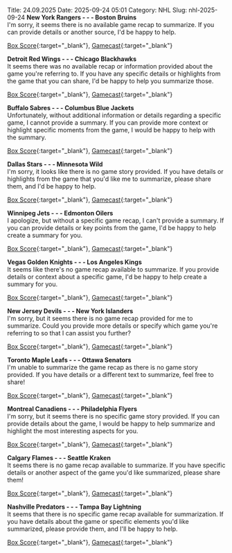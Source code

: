 Title: 24.09.2025
Date: 2025-09-24 05:01
Category: NHL 
Slug: nhl-2025-09-24 
**New York Rangers - - - Boston Bruins**  
I'm sorry, it seems there is no available game recap to summarize. If you can provide details or another source, I'd be happy to help. 

[Box Score](/gamecenter/bos-vs-nyr/2025/09/23/2025010018){:target="_blank"}, [Gamecast](https://www.nhl.com/news/boston-bruins-new-york-rangers-game-recap-september-23){:target="_blank"}<br>

**Detroit Red Wings - - - Chicago Blackhawks**  
It seems there was no available recap or information provided about the game you're referring to. If you have any specific details or highlights from the game that you can share, I'd be happy to help you summarize those. 

[Box Score](/gamecenter/chi-vs-det/2025/09/23/2025010019){:target="_blank"}, [Gamecast](https://www.nhl.com/news/chicago-blackhawks-detroit-red-wings-game-recap-september-23){:target="_blank"}<br>

**Buffalo Sabres - - - Columbus Blue Jackets**  
Unfortunately, without additional information or details regarding a specific game, I cannot provide a summary. If you can provide more context or highlight specific moments from the game, I would be happy to help with the summary. 

[Box Score](/gamecenter/cbj-vs-buf/2025/09/23/2025010020){:target="_blank"}, [Gamecast](https://www.nhl.com/news/columbus-blue-jackets-buffalo-sabres-game-recap-september-23){:target="_blank"}<br>

**Dallas Stars - - - Minnesota Wild**  
I'm sorry, it looks like there is no game story provided. If you have details or highlights from the game that you'd like me to summarize, please share them, and I'd be happy to help. 

[Box Score](/gamecenter/min-vs-dal/2025/09/23/2025010021){:target="_blank"}, [Gamecast](https://www.nhl.com/news/minnesota-wild-dallas-stars-game-recap-september-23){:target="_blank"}<br>

**Winnipeg Jets - - - Edmonton Oilers**  
I apologize, but without a specific game recap, I can't provide a summary. If you can provide details or key points from the game, I'd be happy to help create a summary for you. 

[Box Score](/gamecenter/edm-vs-wpg/2025/09/23/2025010022){:target="_blank"}, [Gamecast](https://www.nhl.com/news/edmonton-oilers-winnipeg-jets-game-recap-september-23){:target="_blank"}<br>

**Vegas Golden Knights - - - Los Angeles Kings**  
It seems like there's no game recap available to summarize. If you provide details or context about a specific game, I'd be happy to help create a summary for you. 

[Box Score](/gamecenter/lak-vs-vgk/2025/09/23/2025010023){:target="_blank"}, [Gamecast](https://www.nhl.com/news/los-angeles-kings-vegas-golden-knights-game-recap-september-23){:target="_blank"}<br>

**New Jersey Devils - - - New York Islanders**  
I'm sorry, but it seems there is no game recap provided for me to summarize. Could you provide more details or specify which game you're referring to so that I can assist you further? 

[Box Score](/gamecenter/nyi-vs-njd/2025/09/23/2025010024){:target="_blank"}, [Gamecast](https://www.nhl.com/news/new-york-islanders-new-jersey-devils-game-recap-september-23){:target="_blank"}<br>

**Toronto Maple Leafs - - - Ottawa Senators**  
I'm unable to summarize the game recap as there is no game story provided. If you have details or a different text to summarize, feel free to share! 

[Box Score](/gamecenter/ott-vs-tor/2025/09/23/2025010025){:target="_blank"}, [Gamecast](https://www.nhl.com/news/ottawa-senators-toronto-maple-leafs-game-recap-september-23){:target="_blank"}<br>

**Montreal Canadiens - - - Philadelphia Flyers**  
I'm sorry, but it seems there is no specific game story provided. If you can provide details about the game, I would be happy to help summarize and highlight the most interesting aspects for you. 

[Box Score](/gamecenter/phi-vs-mtl/2025/09/23/2025010026){:target="_blank"}, [Gamecast](https://www.nhl.com/news/philadelphia-flyers-montreal-canadiens-game-recap-september-23){:target="_blank"}<br>

**Calgary Flames - - - Seattle Kraken**  
It seems there is no game recap available to summarize. If you have specific details or another aspect of the game you'd like summarized, please share them! 

[Box Score](/gamecenter/sea-vs-cgy/2025/09/23/2025010027){:target="_blank"}, [Gamecast](https://www.nhl.com/news/seattle-kraken-calgary-flames-game-recap-september-23){:target="_blank"}<br>

**Nashville Predators - - - Tampa Bay Lightning**  
It seems that there is no specific game recap available for summarization. If you have details about the game or specific elements you'd like summarized, please provide them, and I'll be happy to help. 

[Box Score](/gamecenter/tbl-vs-nsh/2025/09/23/2025010028){:target="_blank"}, [Gamecast](https://www.nhl.com/news/tampa-bay-lightning-nashville-predators-game-recap-september-23){:target="_blank"}<br>

